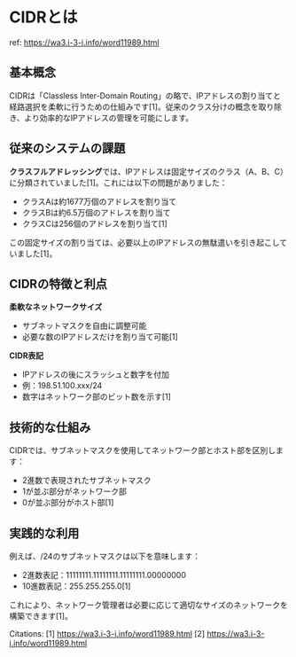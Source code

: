 # CIDRとは

ref: <https://wa3.i-3-i.info/word11989.html>

## 基本概念

CIDRは「Classless Inter-Domain Routing」の略で、IPアドレスの割り当てと経路選択を柔軟に行うための仕組みです[1]。従来のクラス分けの概念を取り除き、より効率的なIPアドレスの管理を可能にします。

## 従来のシステムの課題

**クラスフルアドレッシング**では、IPアドレスは固定サイズのクラス（A、B、C）に分類されていました[1]。これには以下の問題がありました：

- クラスAは約1677万個のアドレスを割り当て
- クラスBは約6.5万個のアドレスを割り当て
- クラスCは256個のアドレスを割り当て[1]

この固定サイズの割り当ては、必要以上のIPアドレスの無駄遣いを引き起こしていました[1]。

## CIDRの特徴と利点

**柔軟なネットワークサイズ**

- サブネットマスクを自由に調整可能
- 必要な数のIPアドレスだけを割り当て可能[1]

**CIDR表記**

- IPアドレスの後にスラッシュと数字を付加
- 例：198.51.100.xxx/24
- 数字はネットワーク部のビット数を示す[1]

## 技術的な仕組み

CIDRでは、サブネットマスクを使用してネットワーク部とホスト部を区別します：

- 2進数で表現されたサブネットマスク
- 1が並ぶ部分がネットワーク部
- 0が並ぶ部分がホスト部[1]

## 実践的な利用

例えば、/24のサブネットマスクは以下を意味します：

- 2進数表記：11111111.11111111.11111111.00000000
- 10進数表記：255.255.255.0[1]

これにより、ネットワーク管理者は必要に応じて適切なサイズのネットワークを構築できます[1]。

Citations:
[1] <https://wa3.i-3-i.info/word11989.html>
[2] <https://wa3.i-3-i.info/word11989.html>
